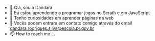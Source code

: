 - 👋 Olá, sou a Dandara
- 👀 Eu estou aprendendo a programar jogos no Scrath e em JavaScript
- 🌱 Tenho curiosidades em aprender páginas na web
- 💞️ Vocês podem entrara em contato comigo através do email dandara.rodrigues.silva@escola.pr.gov.br
- 📫 How to reach me ...

<!---
Dandinha/Dandinha is a ✨ special ✨ repository because its `README.md` (this file) appears on your GitHub profile.
You can click the Preview link to take a look at your changes.
--->
